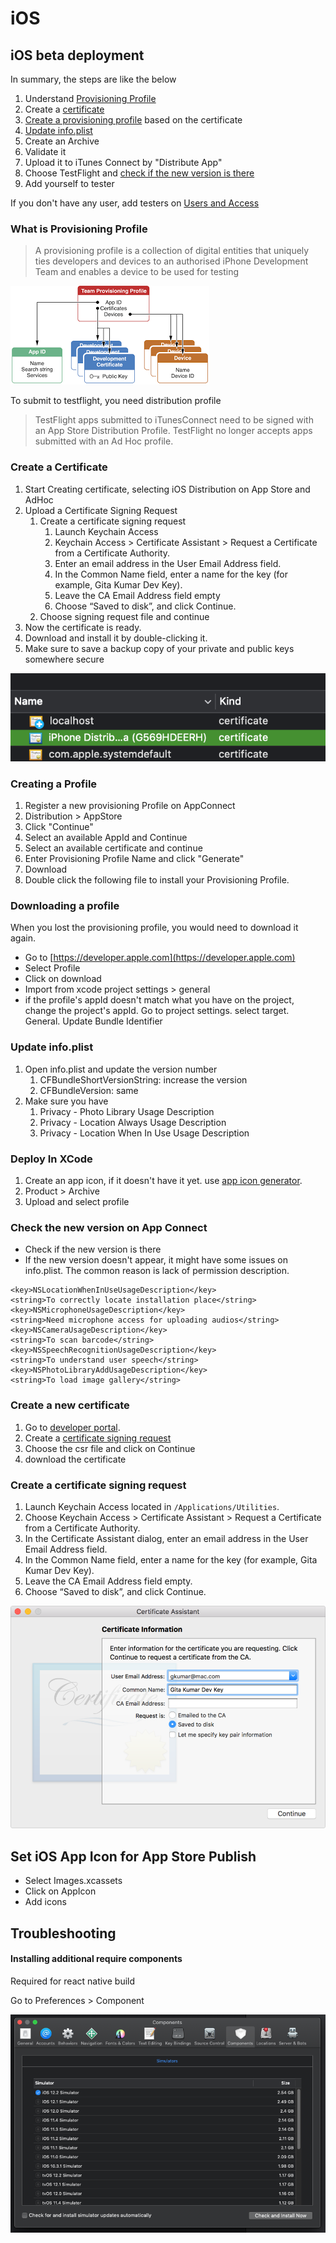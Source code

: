 # iOS

## iOS beta deployment

In summary, the steps are like the below

1. Understand [Provisioning Profile](ios.md#what-is-provisioning-profile)
2. Create a [certificate](ios.md#certificate)
3. [Create a provisioning profile](ios.md#creating-a-profile) based on the certificate
4. [Update info.plist](ios.md#update-info-plist)
5. Create an Archive
6. Validate it 
7. Upload it to iTunes Connect by "Distribute App"
8. Choose TestFlight and [check if the new version is there](ios.md#check-the-new-version-on-app-connect)
9. Add yourself to tester

If you don't have any user, add testers on [Users and Access](https://appstoreconnect.apple.com/access/users)

### What is Provisioning Profile

> A provisioning profile is a collection of digital entities that uniquely ties developers and devices to an authorised iPhone Development Team and enables a device to be used for testing

![](.gitbook/assets/image%20%283%29.png)

To submit to testflight, you need distribution profile

> TestFlight apps submitted to iTunesConnect need to be signed with an App Store Distribution Profile. TestFlight no longer accepts apps submitted with an Ad Hoc profile.

### Create a Certificate

1. Start Creating certificate, selecting iOS Distribution on App Store and AdHoc
2. Upload a Certificate Signing Request
   1. Create a certificate signing request
      1. Launch Keychain Access
      2. Keychain Access &gt; Certificate Assistant &gt; Request a Certificate from a Certificate Authority.
      3. Enter an email address in the User Email Address field.
      4. In the Common Name field, enter a name for the key \(for example, Gita Kumar Dev Key\).
      5. Leave the CA Email Address field empty
      6. Choose “Saved to disk”, and click Continue.
   2. Choose signing request file and continue
3. Now the certificate is ready. 
4. Download and install it by double-clicking it.
5. Make sure to save a backup copy of your private and public keys somewhere secure

![](.gitbook/assets/image%20%2822%29.png)

### Creating a Profile

1. Register a new provisioning Profile on AppConnect
2. Distribution &gt; AppStore
3. Click "Continue"
4. Select an available AppId and Continue
5. Select an available certificate and continue
6. Enter Provisioning Profile Name and click "Generate"
7. Download
8. Double click the following file to install your Provisioning Profile.

### Downloading a profile

When you lost the provisioning profile, you would need to download it again. 

* Go to [https://developer.apple.com](https://developer.apple.com)
* Select Profile
* Click on download
* Import from xcode project settings &gt; general
* if the profile's appId doesn't match what you have on the project, change the project's appId. Go to project settings. select target. General. Update Bundle Identifier

### Update info.plist

1. Open info.plist and update the version number
   1. CFBundleShortVersionString: increase the version
   2. CFBundleVersion: same
2. Make sure you have 
   1. Privacy - Photo Library Usage Description
   2. Privacy - Location Always Usage Description
   3. Privacy - Location When In Use Usage Description

### Deploy In XCode

1. Create an app icon, if it doesn't have it yet. use [app icon generator](https://appiconmaker.co/).
2. Product &gt; Archive
3. Upload and select profile

### Check the new version on App Connect

* Check if the new version is there
* If the new version doesn't appear, it might have some issues on info.plist. The common reason is lack of permission description.

```markup
<key>NSLocationWhenInUseUsageDescription</key>
<string>To correctly locate installation place</string>
<key>NSMicrophoneUsageDescription</key>
<string>Need microphone access for uploading audios</string>
<key>NSCameraUsageDescription</key>
<string>To scan barcode</string>
<key>NSSpeechRecognitionUsageDescription</key>
<string>To understand user speech</string>
<key>NSPhotoLibraryAddUsageDescription</key>
<string>To load image gallery</string>
```

### Create a new certificate

1. Go to [developer portal](https://developer.apple.com).
2. Create a [certificate signing request](ios.md#create-a-certificate-signing-request)
3. Choose the csr file and click on Continue
4. download the certificate

### Create a certificate signing request

1. Launch Keychain Access located in `/Applications/Utilities`.
2. Choose Keychain Access &gt; Certificate Assistant &gt; Request a Certificate from a Certificate Authority.
3. In the Certificate Assistant dialog, enter an email address in the User Email Address field.
4. In the Common Name field, enter a name for the key \(for example, Gita Kumar Dev Key\).
5. Leave the CA Email Address field empty.
6. Choose “Saved to disk”, and click Continue.

![](.gitbook/assets/image%20%288%29.png)

## Set iOS App Icon for App Store Publish

* Select Images.xcassets
* Click on AppIcon
* Add icons

## Troubleshooting

#### Installing additional require components

Required for react native build

Go to Preferences &gt; Component

![](.gitbook/assets/image%20%282%29.png)

